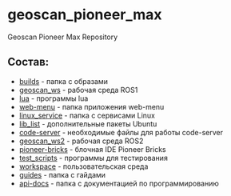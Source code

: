 # geoscan_pioneer_max
Geoscan Pioneer Max Repository

## Состав:
* [builds](https://github.com/IlyaDanilenko/geoscan_pioneer_max/tree/master/builds) - папка с образами
* [geoscan_ws](https://github.com/IlyaDanilenko/geoscan_pioneer_max/tree/master/geoscan_ws) - рабочая среда ROS1
* [lua](https://github.com/IlyaDanilenko/geoscan_pioneer_max/tree/master/lua) - программы lua
* [web-menu](https://github.com/IlyaDanilenko/geoscan_pioneer_max/tree/master/web-menu) - папка приложения web-menu
* [linux_service](https://github.com/IlyaDanilenko/geoscan_pioneer_max/tree/master/linux_service) - папка с сервисами Linux
* [lib_list](https://github.com/IlyaDanilenko/geoscan_pioneer_max/blob/master/lib_list.txt) - дополнительные пакеты Ubuntu
* [code-server](https://github.com/IlyaDanilenko/geoscan_pioneer_max/tree/master/code-server) - необходимые файлы для работы code-server
* [geoscan_ws2](https://github.com/IlyaDanilenko/geoscan_pioneer_max/tree/master/geoscan_ws2/src) - рабочая среда ROS2
* [pioneer-bricks](https://github.com/IlyaDanilenko/geoscan_pioneer_max/tree/master/pioneer-bricks) - блочная IDE Pioneer Bricks
* [test_scripts](https://github.com/IlyaDanilenko/geoscan_pioneer_max/tree/master/test_scripts) - программы для тестирования
* [workspace](https://github.com/IlyaDanilenko/geoscan_pioneer_max/tree/master/workspace) - пользовательская среда
* [guides](https://github.com/IlyaDanilenko/geoscan_pioneer_max/tree/master/guides) - папка с гайдами
* [api-docs](https://github.com/IlyaDanilenko/geoscan_pioneer_max/tree/master/api-docs) - папка с документацией по программированию
